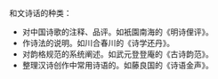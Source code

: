和文诗话的种类：

- 对中国诗歌的注释、品评。如衹園南海的《明诗俚评》。
- 作诗法的说明。如川合春川的《诗学还丹》。
- 对韵格规范的系统阐述。如武元登登庵的《古诗韵范》。
- 整理汉诗创作中常用诗语的。如藤良国的《诗语金声》。